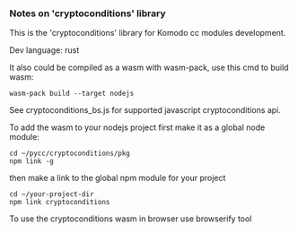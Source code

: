 ### Notes on 'cryptoconditions' library

This is the 'cryptoconditions' library for Komodo cc modules development.

Dev language: rust

It also could be compiled as a wasm with wasm-pack, use this cmd to build wasm:

`wasm-pack build --target nodejs`

See cryptoconditions_bs.js for supported javascript cryptoconditions api.

To add the wasm to your nodejs project first make it as a global node module:
```
cd ~/pycc/cryptoconditions/pkg
npm link -g
```
then make a link to the global npm module for your project
```
cd ~/your-project-dir
npm link cryptoconditions
```

To use the cryptoconditions wasm in browser use browserify tool